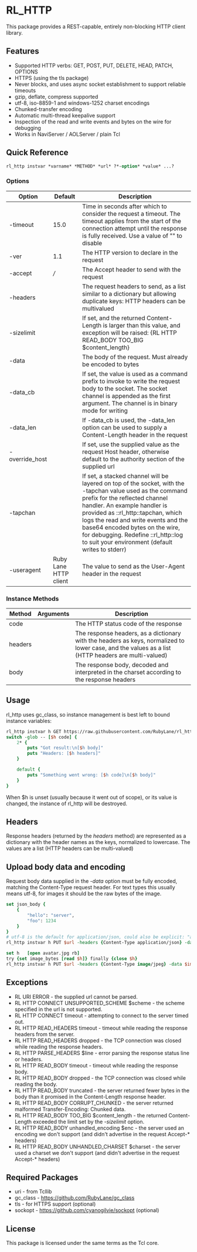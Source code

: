 RL_HTTP
=======

This package provides a REST-capable, entirely non-blocking HTTP client library.

Features
--------

* Supported HTTP verbs: GET, POST, PUT, DELETE, HEAD, PATCH, OPTIONS
* HTTPS (using the tls package)
* Never blocks, and uses async socket establishment to support reliable timeouts
* gzip, deflate, compress supported
* utf-8, iso-8859-1 and windows-1252 charset encodings
* Chunked-transfer encoding
* Automatic multi-thread keepalive support
* Inspection of the read and write events and bytes on the wire for debugging
* Works in NaviServer / AOLServer / plain Tcl

Quick Reference
---------------
~~~tcl
rl_http instvar *varname* *METHOD* *url* ?*-option* *value* ...?
~~~
### Options
| Option | Default | Description |
|--------|---------|-------------|
| -timeout | 15.0 | Time in seconds after which to consider the request a timeout.  The timeout applies from the start of the connection attempt until the response is fully received.  Use a value of "" to disable |
| -ver | 1.1 | The HTTP version to declare in the request |
| -accept | */* | The Accept header to send with the request |
| -headers | | The request headers to send, as a list similar to a dictionary but allowing duplicate keys: HTTP headers can be multivalued |
| -sizelimit | |  If set, and the returned Content-Length is larger than this value, and exception will be raised: {RL HTTP READ_BODY TOO_BIG $content_length} |
| -data | | The body of the request.  Must already be encoded to bytes |
| -data_cb | | If set, the value is used as a command prefix to invoke to write the request body to the socket.  The socket channel is appended as the first argument.  The channel is in binary mode for writing |
| -data_len | | If -data_cb is used, the -data_len option can be used to supply a Content-Length header in the request |
| -override_host | | If set, use the supplied value as the request Host header, otherwise default to the authority section of the supplied url |
| -tapchan | | If set, a stacked channel will be layered on top of the socket, with the -tapchan value used as the command prefix for the reflected channel handler.  An example handler is provided as ::rl_http::tapchan, which logs the read and write events and the base64 encoded bytes on the wire, for debugging.  Redefine ::rl_http::log to suit your environment (default writes to stderr) |
| -useragent | Ruby Lane HTTP client | The value to send as the User-Agent header in the request |

### Instance Methods
| Method | Arguments | Description |
|--------|-----------|-------------|
| code | | The HTTP status code of the response |
| headers | | The response headers, as a dictionary with the headers as keys, normalized to lower case, and the values as a list (HTTP headers are multi-valued) |
| body | | The response body, decoded and interpreted in the charset according to the response headers |

Usage
-----

rl_http uses gc_class, so instance management is best left to bound instance variables:

~~~tcl
rl_http instvar h GET https://raw.githubusercontent.com/RubyLane/rl_http/master/README.md
switch -glob -- [$h code] {
    2* {
        puts "Got result:\n[$h body]"
        puts "Headers: [$h headers]"
    }

    default {
        puts "Something went wrong: [$h code]\n[$h body]"
    }
}
~~~

When $h is unset (usually because it went out of scope), or its value is
changed, the instance of rl_http will be destroyed.

## Headers

Response headers (returned by the *headers* method) are represented as a dictionary with the header names as the keys, normalized to lowercase.  The values are a list (HTTP headers can be multi-valued)

## Upload body data and encoding

Request body data supplied in the *-data* option must be fully encoded, matching the Content-Type request header.  For text types this usually means utf-8, for images it should be the raw bytes of the image.
~~~tcl
set json_body {
    {
        "hello": "server",
        "foo": 1234
    }
}
# utf-8 is the default for application/json, could also be explicit: "application/json; charset=utf-8"
rl_http instvar h PUT $url -headers {Content-Type application/json} -data [encoding convertto utf-8 $json_body]
~~~

~~~tcl
set h	[open avatar.jpg rb]
try {set image_bytes [read $h]} finally {close $h}
rl_http instvar h PUT $url -headers {Content-Type image/jpeg} -data $image_bytes
~~~

## Exceptions
* RL URI ERROR - the supplied url cannot be parsed.
* RL HTTP CONNECT UNSUPPORTED_SCHEME $scheme - the scheme specified in the url is not supported.
* RL HTTP CONNECT timeout - attempting to connect to the server timed out.
* RL HTTP READ_HEADERS timeout - timeout while reading the response headers from the server.
* RL HTTP READ_HEADERS dropped - the TCP connection was closed while reading the response headers.
* RL HTTP PARSE_HEADERS $line - error parsing the response status line or headers.
* RL HTTP READ_BODY timeout - timeout while reading the response body.
* RL HTTP READ_BODY dropped - the TCP connection was closed while reading the body.
* RL HTTP READ_BODY truncated - the server returned fewer bytes in the body than it promised in the Content-Length response header.
* RL HTTP READ_BODY CORRUPT_CHUNKED - the server returned malformed Transfer-Encoding: Chunked data.
* RL HTTP READ_BODY TOO_BIG $content_length - the returned Content-Length exceeded the limit set by the *-sizelimit* option.
* RL HTTP READ_BODY unhandled_encoding $enc - the server used an encoding we don't support (and didn't advertise in the request Accept-\* headers)
* RL HTTP READ_BODY UNHANDLED_CHARSET $charset - the server used a charset we don't support (and didn't advertise in the request Accept-\* headers)

Required Packages
-----------------
* uri - from Tcllib
* gc_class - https://github.com/RubyLane/gc_class
* tls - for HTTPS support (optional)
* sockopt - https://github.com/cyanogilvie/sockopt (optional)

License
-------

This package is licensed under the same terms as the Tcl core.

